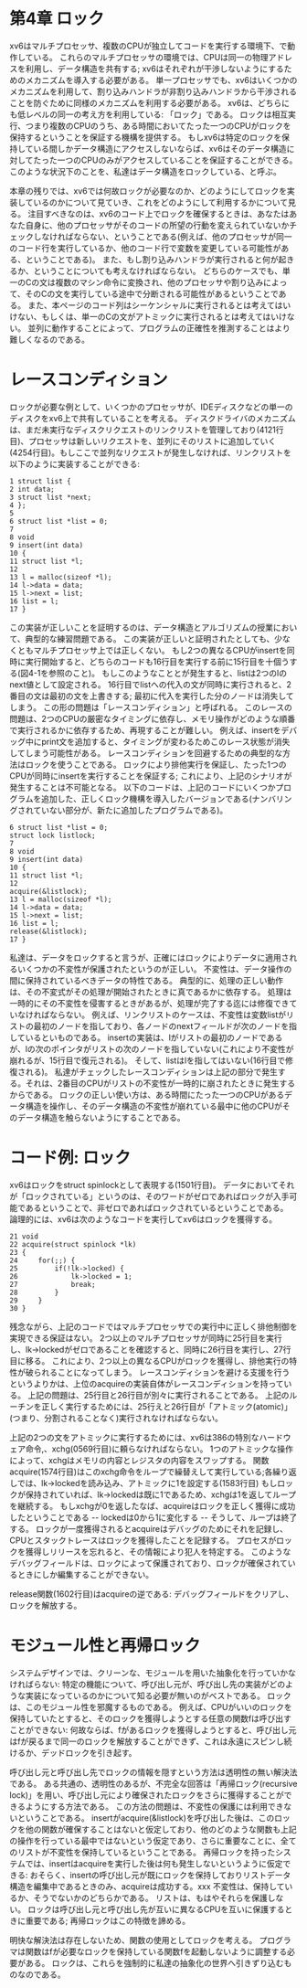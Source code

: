 第4章 ロック
===========

xv6はマルチプロセッサ、複数のCPUが独立してコードを実行する環境下、で動作している。
これらのマルチプロセッサの環境では、CPUは同一の物理アドレスを利用し、データ構造を共有する; xv6はそれぞれが干渉しないようにするためのメカニズムを導入する必要がある。
単一プロセッサでも、xv6はいくつかのメカニズムを利用して、割り込みハンドラが非割り込みハンドラから干渉されることを防ぐために同様のメカニズムを利用する必要がある。
xv6は、どちらにも低レベルの同一の考え方を利用している: 「ロック」である。
ロックは相互実行、つまり複数のCPUのうち、ある時間においてたった一つのCPUがロックを保持するということを保証する機構を提供する。
もしxv6は特定のロックを保持している間しかデータ構造にアクセスしないならば、xv6はそのデータ構造に対してたった一つのCPUのみがアクセスしていることを保証することができる。
このような状況下のことを、私達はデータ構造をロックしている、と呼ぶ。

本章の残りでは、xv6では何故ロックが必要なのか、どのようにしてロックを実装しているのかについて見ていき、これをどのようにして利用するかについて見る。
注目すべきなのは、xv6のコード上でロックを確保するときは、あなたはあなた自身に、他のプロセッサがそのコードの所望の行動を変えられていないかチェックしなければならない、ということである(例えば、他のプロセッサが同一のコード行を実行しているか、他のコード行で変数を変更している可能性がある、ということである)。
また、もし割り込みハンドラが実行されると何が起きるか、ということについても考えなければならない。
どちらのケースでも、単一のCの文は複数のマシン命令に変換され、他のプロセッサや割り込みによって、そのCの文を実行している途中で分断される可能性があるということである。
また、本ページのコード列はシーケンシャルに実行されるとは考えてはいけない、もしくは、単一のCの文がアトミックに実行されるとは考えてはいけない。
並列に動作することによって、プログラムの正確性を推測することはより難しくなるのである。

# レースコンディション
ロックが必要な例として、いくつかのプロセッサが、IDEディスクなどの単一のディスクをxv6上で共有していることを考える。
ディスクドライバのメカニズムは、まだ未実行なディスクリクエストのリンクリストを管理しており(4121行目)、プロセッサは新しいリクエストを、並列にそのリストに追加していく(4254行目)。もしここで並列なリクエストが発生しなければ、リンクリストを以下のように実装することができる:

```
1 struct list {
2 int data;
3 struct list *next;
4 };
5
6 struct list *list = 0;
7
8 void
9 insert(int data)
10 {
11 struct list *l;
12
13 l = malloc(sizeof *l);
14 l->data = data;
15 l->next = list;
16 list = l;
17 }
```

この実装が正しいことを証明するのは、データ構造とアルゴリズムの授業において、典型的な練習問題である。
この実装が正しいと証明されたとしても、少なくともマルチプロセッサ上では正しくない。
もし2つの異なるCPUがinsertを同時に実行開始すると、どちらのコードも16行目を実行する前に15行目を十個うする(図4-1を参照のこと)。
もしこのようなこととが発生すると、listは2つのlのnext値として設定される。
16行目でlistへの代入の文が同時に実行されると、2番目の文は最初の文を上書きする; 最初に代入を実行した分のノードは消失してしまう。
この形の問題は「レースコンディション」と呼ばれる。
このレースの問題は、2つのCPUの厳密なタイミングに依存し、メモリ操作がどのような順番で実行されるかに依存するため、再現することが難しい。
例えば、insertをデバッグ中にprint文を追加すると、タイミングが変わるためこのレース状態が消失してしまう可能性がある。
レースコンディションを回避するための典型的な方法はロックを使うことである。
ロックにより排他実行を保証し、たった1つのCPUが同時にinsertを実行することを保証する; これにより、上記のシナリオが発生することは不可能となる。
以下のコードは、上記のコードにいくつかプログラムを追加した、正しくロック機構を導入したバージョンである(ナンバリングされていない部分が、新たに追加したプログラムである)。

```
6 struct list *list = 0;
struct lock listlock;
7
8 void
9 insert(int data)
10 {
11 struct list *l;
12
acquire(&listlock);
13 l = malloc(sizeof *l);
14 l->data = data;
15 l->next = list;
16 list = l;
release(&listlock);
17 }
```
私達は、データをロックすると言うが、正確にはロックによりデータに適用されるいくつかの不変性が保護されたというのが正しい。
不変性は、データ操作の間に保持されているべきデータの特性である。
典型的に、処理の正しい動作は、その不変式がその処理が開始されたときに真であるかに依存する。
処理は一時的にその不変性を侵害するときがあるが、処理が完了する迄には修復できていなければならない。
例えば、リンクリストのケースは、不変性は変数listがリストの最初のノードを指しており、各ノードのnextフィールドが次のノードを指しているといものである。
insertの実装は、lがリストの最初のノードであるが、lの次のポインタがリストの次のノードを指していない(これにより不変性が崩れるが、15行目で復元される)。
そして、listはlを指してはいない(16行目で修復される)。
私達がチェックしたレースコンディションは上記の部分で発生する。それは、2番目のCPUがリストの不変性が一時的に崩されたときに発生するからである。
ロックの正しい使い方は、ある時間にたった一つのCPUがあるデータ構造を操作し、そのデータ構造の不変性が崩れている最中に他のCPUがそのデータ構造を触らないようにすることである。

# コード例: ロック
xv6はロックをstruct spinlockとして表現する(1501行目)。
データにおいてそれが「ロックされている」というのは、そのワードがゼロであればロックが入手可能であるということで、非ゼロであればロックされているということである。
論理的には、xv6は次のようなコードを実行してxv6はロックを獲得する。

```
21 void
22 acquire(struct spinlock *lk)
23 {
24     for(;;) {
25         if(!lk->locked) {
26             lk->locked = 1;
27             break;
28         }
29     }
30 }
```
残念ながら、上記のコードではマルチプロセッサでの実行中に正しく排他制御を実現できる保証はない。
2つ以上のマルチプロセッサが同時に25行目を実行し、lk->lockedがゼロであることを確認すると、同時に26行目を実行し、27行目に移る。
これにより、2つ以上の異なるCPUがロックを獲得し、排他実行の特性が破られることになってしまう。
レースコンディションを避ける支援を行うというよりかは、上位のacquireの実装自体がレースコンディションを持っている。
上記の問題は、25行目と26行目が別々に実行されることである。
上記のルーチンを正しく実行するためには、25行えと26行目が「アトミック(atomic)」(つまり、分割されることなく)実行されなければならない。

上記の2つの文をアトミックに実行するためには、xv6は386の特別なハードウェア命令,、xchg(0569行目)に頼らなければならない。
1つのアトミックな操作によって、xchgはメモリの内容とレジスタの内容をスワップする。
関数acquire(1574行目)はこのxchg命令をループで繰替えして実行している;各繰り返しでは、lk->lockedを読み込み、アトミックに1を設定する(1583行目)
もしロックが保持されていれば、lk->lockedは既に1であるため、xchgは1を返してループを継続する。
もしxchgが0を返したなば、acquireはロックを正しく獲得に成功したということである -- lockedは0から1に変化する -- そうして、ループは終了する。
ロックが一度獲得されるとacquireはデバッグのためにそれを記録し、CPUとスタックトレースはロックを獲得したことを記録する。
プロセスがロックを獲得しリリースを忘れると、その情報により犯人を特定する。
このようなデバッグフィールドは、ロックによって保護されており、ロックが確保されているときにしか編集することができない。

release関数(1602行目)はacquireの逆である: デバッグフィールドをクリアし、ロックを解放する。

# モジュール性と再帰ロック

システムデザインでは、クリーンな、モジュールを用いた抽象化を行っていかなければらない: 特定の機能について、呼び出し元が、呼び出し先の実装がどのような実装になっているのかについて知る必要が無いのがベストである。
ロックは、このモジュール性を邪魔するものである。
例えば、CPUがいいのロックを保持していたとすると、そのロックを獲得しようとする任意の関数fは呼び出すことができない: 何故ならば、fがあるロックを獲得しようとすると、呼び出し元はfが戻るまで同一のロックを解放することができず、これは永遠にスピンし続けるか、デッドロックを引き起す。

呼び出し元と呼び出し先でロックの情報を隠すという方法は透明性の無い解決法である。
ある共通の、透明性のあるが、不完全な回答は「再帰ロック(recursive lock)」を用い、呼び出し元により確保されたロックをさらに獲得することができるようにする方法である。
この方法の問題は、不変性の保護には利用できないということである。
insertがacquire(&listlock)を呼び出した後は、このロックを他の関数が確保することはないと仮定しており、他のどのような関数も上記の操作を行っている最中ではないという仮定であり、さらに重要なことに、全てのリストが不変性を保持しているということである。
再帰ロックを持ったシステムでは、insertはacquireを実行した後は何も発生しないというように仮定できる: おそらく、insertの呼び出し元が既にロックを保持しておりリストデータ構造を編集中であるときのみ、acquireは成功する。xxx
不変性は、保持しているか、そうでないかのどちらかである。
リストは、もはやそれらを保護しない。
ロックは呼び出し元と呼び出し先が互いに異なるCPUを互いに保護するときに重要である; 再帰ロックはこの特徴を諦める。

明快な解決法は存在しないため、関数の使用としてロックを考える。
プログラマは関数はfが必要なロックを保持している関数fを起動しないように調整する必要がある。
ロックは、これらを強制的に私達の抽象化の世界へ引きずり込むものなのである。
